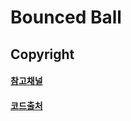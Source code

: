 # Bounced Ball

<!-- ## Result -->
<!-- <p align="center">
  <img src="../img/ball_bounced.PNG" alt="" width="750px">
</p> -->

## Copyright
#### [참고채널](https://www.youtube.com/user/cmiscm)

#### [코드출처](https://www.youtube.com/watch?v={videoUID})